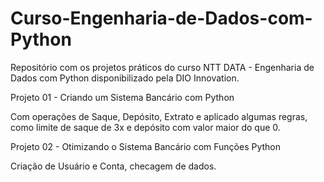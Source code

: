 # Curso-Engenharia-de-Dados-com-Python

Repositório com os projetos práticos do curso NTT DATA - Engenharia de Dados com Python disponibilizado pela DIO Innovation.


Projeto 01 - Criando um Sistema Bancário com Python

Com operações de Saque, Depósito, Extrato e aplicado algumas regras, como limite de saque de 3x e depósito com valor maior do que 0.


Projeto 02 - Otimizando o Sistema Bancário com Funções Python

Criação de Usuário e Conta, checagem de dados.
